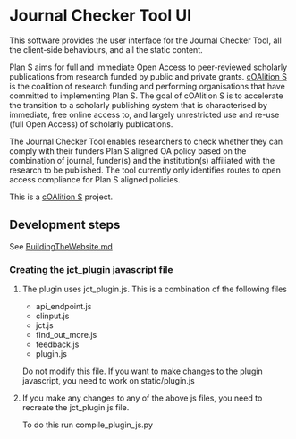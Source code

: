 # Journal Checker Tool UI

This software provides the user interface for the Journal Checker Tool, all the client-side behaviours, and all the
static content.

Plan S aims for full and immediate Open Access to peer-reviewed scholarly publications from research funded by public 
and private grants. [cOAlition S](https://www.coalition-s.org/) is the coalition of research funding and performing 
organisations that have committed to implementing Plan S. The goal of cOAlition S is to accelerate the transition to a 
scholarly publishing system that is characterised by immediate, free online access to, and largely unrestricted use and 
re-use (full Open Access) of scholarly publications.

The Journal Checker Tool enables researchers to check whether they can comply with their funders Plan S aligned OA 
policy based on the combination of journal, funder(s) and the institution(s) affiliated with the research to be 
published. The tool currently only identifies routes to open access compliance for Plan S aligned policies.

This is a [cOAlition S](https://www.coalition-s.org/) project.

## Development steps
See [BuildingTheWebsite.md](BuildingTheWebsite.md)

### Creating the jct_plugin javascript file
1. The plugin uses jct_plugin.js. This is a combination of the following files
    - api_endpoint.js
    - clinput.js
    - jct.js
    - find_out_more.js
    - feedback.js
    - plugin.js
    
    Do not modify this file. If you want to make changes to the plugin javascript, you need to work on static/plugin.js

2. If you make any changes to any of the above js files, you need to recreate the jct_plugin.js file.

    To do this run compile_plugin_js.py
